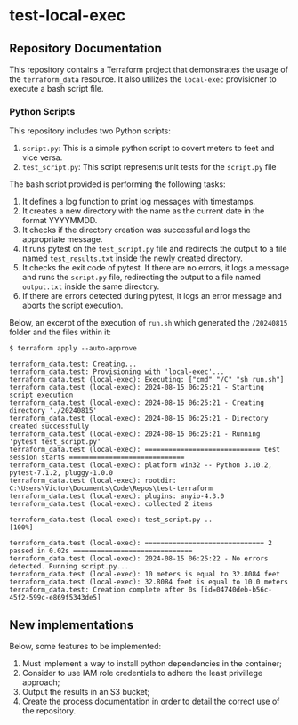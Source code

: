 # test-local-exec

## Repository Documentation

This repository contains a Terraform project that demonstrates the usage of the `terraform_data` resource. It also utilizes the `local-exec` provisioner to execute a bash script file.

### Python Scripts

This repository includes two Python scripts:

1. `script.py`: This is a simple python script to covert meters to feet and vice versa.
2. `test_script.py`: This script represents unit tests for the `script.py` file



The bash script provided is performing the following tasks:

1. It defines a log function to print log messages with timestamps.
2. It creates a new directory with the name as the current date in the format YYYYMMDD.
3. It checks if the directory creation was successful and logs the appropriate message.
4. It runs pytest on the `test_script.py` file and redirects the output to a file named `test_results.txt` inside the newly created directory.
5. It checks the exit code of pytest. If there are no errors, it logs a message and runs the `script.py` file, redirecting the output to a file named `output.txt` inside the same directory.
6. If there are errors detected during pytest, it logs an error message and aborts the script execution.

Below, an excerpt of the execution of `run.sh` which generated the `/20240815` folder and the files within it:

````Shell
$ terraform apply --auto-approve

terraform_data.test: Creating...
terraform_data.test: Provisioning with 'local-exec'...
terraform_data.test (local-exec): Executing: ["cmd" "/C" "sh run.sh"]
terraform_data.test (local-exec): 2024-08-15 06:25:21 - Starting script execution
terraform_data.test (local-exec): 2024-08-15 06:25:21 - Creating directory './20240815'
terraform_data.test (local-exec): 2024-08-15 06:25:21 - Directory created successfully
terraform_data.test (local-exec): 2024-08-15 06:25:21 - Running 'pytest test_script.py'
terraform_data.test (local-exec): ============================= test session starts =============================
terraform_data.test (local-exec): platform win32 -- Python 3.10.2, pytest-7.1.2, pluggy-1.0.0
terraform_data.test (local-exec): rootdir: C:\Users\Victor\Documents\Code\Repos\test-terraform
terraform_data.test (local-exec): plugins: anyio-4.3.0
terraform_data.test (local-exec): collected 2 items

terraform_data.test (local-exec): test_script.py ..                                                        [100%]

terraform_data.test (local-exec): ============================== 2 passed in 0.02s ==============================
terraform_data.test (local-exec): 2024-08-15 06:25:22 - No errors detected. Running script.py...
terraform_data.test (local-exec): 10 meters is equal to 32.8084 feet
terraform_data.test (local-exec): 32.8084 feet is equal to 10.0 meters
terraform_data.test: Creation complete after 0s [id=04740deb-b56c-45f2-599c-e869f5343de5]
````

## New implementations
Below, some features to be implemented:
1. Must implement a way to install python dependencies in the container;
2. Consider to use IAM role credentials to adhere the least privillege approach;
3. Output the results in an S3 bucket;
4. Create the process documentation in order to detail the correct use of the repository.
